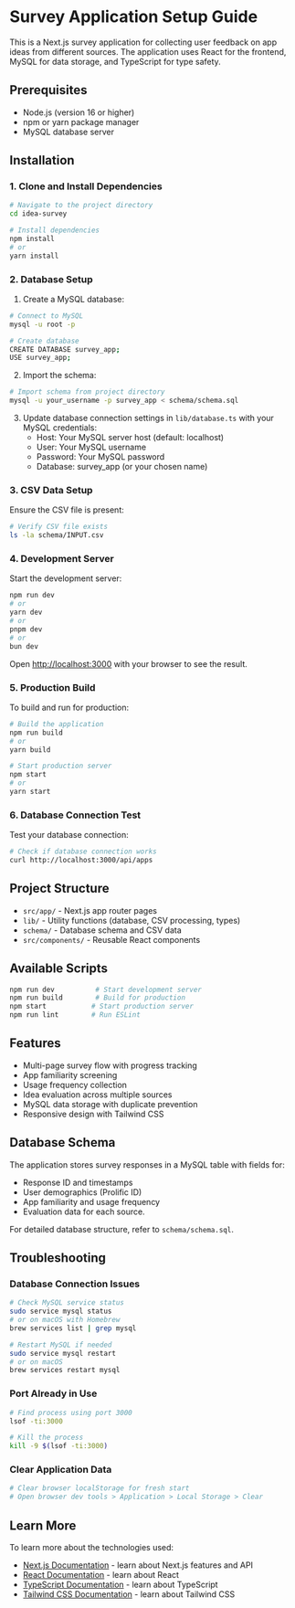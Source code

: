 # Survey Application Setup Guide

This is a Next.js survey application for collecting user feedback on app ideas from different sources. The application uses React for the frontend, MySQL for data storage, and TypeScript for type safety.

## Prerequisites

- Node.js (version 16 or higher)
- npm or yarn package manager
- MySQL database server

## Installation

### 1. Clone and Install Dependencies

```bash
# Navigate to the project directory
cd idea-survey

# Install dependencies
npm install
# or
yarn install
```

### 2. Database Setup

1. Create a MySQL database:
```bash
# Connect to MySQL
mysql -u root -p

# Create database
CREATE DATABASE survey_app;
USE survey_app;
```

2. Import the schema:
```bash
# Import schema from project directory
mysql -u your_username -p survey_app < schema/schema.sql
```

3. Update database connection settings in `lib/database.ts` with your MySQL credentials:
   - Host: Your MySQL server host (default: localhost)
   - User: Your MySQL username
   - Password: Your MySQL password
   - Database: survey_app (or your chosen name)

### 3. CSV Data Setup

Ensure the CSV file is present:
```bash
# Verify CSV file exists
ls -la schema/INPUT.csv
```

### 4. Development Server

Start the development server:
```bash
npm run dev
# or
yarn dev
# or
pnpm dev
# or
bun dev
```

Open [http://localhost:3000](http://localhost:3000) with your browser to see the result.

### 5. Production Build

To build and run for production:
```bash
# Build the application
npm run build
# or
yarn build

# Start production server
npm start
# or
yarn start
```

### 6. Database Connection Test

Test your database connection:
```bash
# Check if database connection works
curl http://localhost:3000/api/apps
```

## Project Structure

- `src/app/` - Next.js app router pages
- `lib/` - Utility functions (database, CSV processing, types)
- `schema/` - Database schema and CSV data
- `src/components/` - Reusable React components

## Available Scripts

```bash
npm run dev          # Start development server
npm run build        # Build for production
npm start           # Start production server
npm run lint        # Run ESLint
```

## Features

- Multi-page survey flow with progress tracking
- App familiarity screening
- Usage frequency collection
- Idea evaluation across multiple sources
- MySQL data storage with duplicate prevention
- Responsive design with Tailwind CSS

## Database Schema

The application stores survey responses in a MySQL table with fields for:
- Response ID and timestamps
- User demographics (Prolific ID)
- App familiarity and usage frequency
- Evaluation data for each source.

For detailed database structure, refer to `schema/schema.sql`.

## Troubleshooting

### Database Connection Issues
```bash
# Check MySQL service status
sudo service mysql status
# or on macOS with Homebrew
brew services list | grep mysql

# Restart MySQL if needed
sudo service mysql restart
# or on macOS
brew services restart mysql
```

### Port Already in Use
```bash
# Find process using port 3000
lsof -ti:3000

# Kill the process
kill -9 $(lsof -ti:3000)
```

### Clear Application Data
```bash
# Clear browser localStorage for fresh start
# Open browser dev tools > Application > Local Storage > Clear
```

## Learn More

To learn more about the technologies used:

- [Next.js Documentation](https://nextjs.org/docs) - learn about Next.js features and API
- [React Documentation](https://reactjs.org/docs) - learn about React
- [TypeScript Documentation](https://www.typescriptlang.org/docs) - learn about TypeScript
- [Tailwind CSS Documentation](https://tailwindcss.com/docs) - learn about Tailwind CSS
